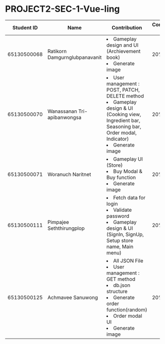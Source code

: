# PROJECT2-SEC-1-Vue-ling
<div align='center'>

| Student ID | Name | Contribution | Contribution Rate |
| ---- | ---- | ---- | ---- |
| 65130500068 | Ratikorn   Damgurnglubpanavanit | <li>Gameplay design and UI (Archievement book)</li> <li>Generate image</li> | 20% |
| 65130500070 | Wanassanan Tri-apibanwongsa     | <li>User management : POST, PATCH, DELETE method</li> <li>Gameplay design & UI <br>(Cooking view, Ingredient bar, Seasoning bar, Order modal, Indicator)</li> <li>Generate image</li>| 20% |
| 65130500071 | Woranuch   Naritnet             | <li>Gameplay UI (Store)</li> <li>Buy Modal & Buy function</li> <li>Generate image</li> | 20% |
| 65130500111 | Pimpajee   Seththirungplop      | <li>Fetch data for login</li> <li>Validate password</li> <li>Gameplay design & UI (SignIn, SignUp, Setup store name, Main menu)</li>| 20% |
| 65130500125 | Achmavee    Sanuwong            | <li>All JSON File</li> <li>User management : GET method</li> <li>db.json structure</li> <li>Generate order function(random)</li> <li>Order modal UI </li> <li>Generate image</li>| 20% |

</div>
